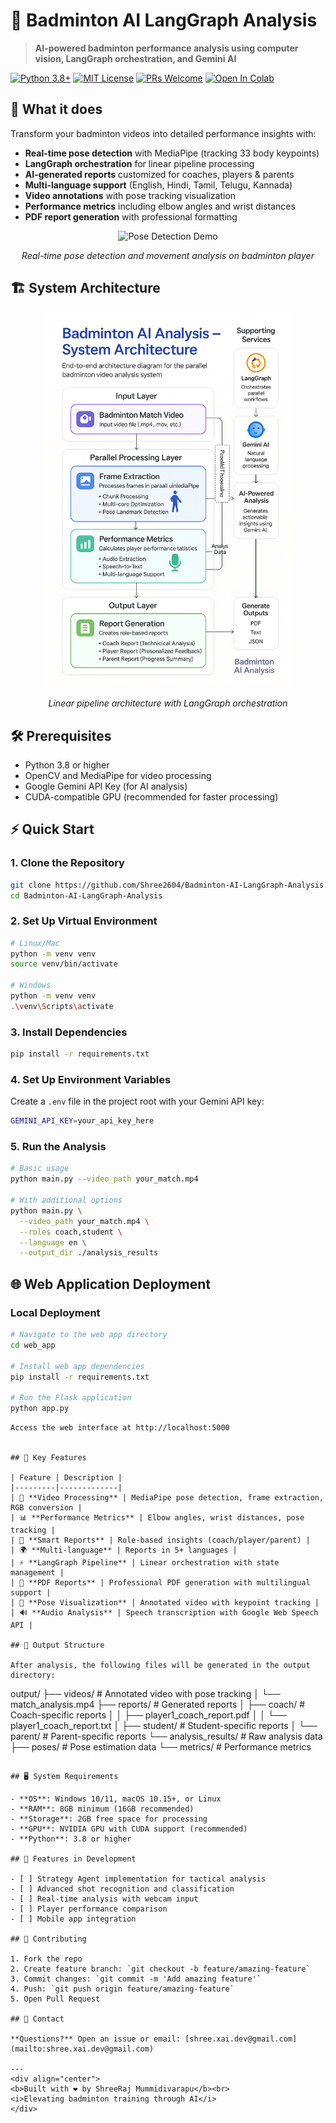 # 🏸 Badminton AI LangGraph Analysis

> **AI-powered badminton performance analysis using computer vision, LangGraph orchestration, and Gemini AI**

[![Python 3.8+](https://img.shields.io/badge/Python-3.8+-blue?logo=python)](https://python.org)
[![MIT License](https://img.shields.io/badge/License-MIT-green)](LICENSE)
[![PRs Welcome](https://img.shields.io/badge/PRs-welcome-brightgreen)](https://github.com/Shree2604/Badminton-AI-LangGraph-Analysis/pulls)
[![Open In Colab](https://colab.research.google.com/assets/colab-badge.svg)](https://colab.research.google.com/github/Shree2604/Badminton-AI-LangGraph-Analysis)

## 🚀 What it does

Transform your badminton videos into detailed performance insights with:
- **Real-time pose detection** with MediaPipe (tracking 33 body keypoints)
- **LangGraph orchestration** for linear pipeline processing
- **AI-generated reports** customized for coaches, players & parents  
- **Multi-language support** (English, Hindi, Tamil, Telugu, Kannada)
- **Video annotations** with pose tracking visualization
- **Performance metrics** including elbow angles and wrist distances
- **PDF report generation** with professional formatting

<div align="center">
  <img src="./output_videos/sample_analysis.gif" alt="Pose Detection Demo" width="600"/>
  <p><em>Real-time pose detection and movement analysis on badminton player</em></p>
</div>

## 🏗️ System Architecture

<div align="center">
  <img src="./docs/architecture.png" alt="System Architecture" width="400"/>
  <p><em>Linear pipeline architecture with LangGraph orchestration</em></p>
</div>

## 🛠️ Prerequisites

- Python 3.8 or higher
- OpenCV and MediaPipe for video processing
- Google Gemini API Key (for AI analysis)
- CUDA-compatible GPU (recommended for faster processing)

## ⚡ Quick Start

### 1. Clone the Repository
```bash
git clone https://github.com/Shree2604/Badminton-AI-LangGraph-Analysis.git
cd Badminton-AI-LangGraph-Analysis
```

### 2. Set Up Virtual Environment
```bash
# Linux/Mac
python -m venv venv
source venv/bin/activate

# Windows
python -m venv venv
.\venv\Scripts\activate
```

### 3. Install Dependencies
```bash
pip install -r requirements.txt
```

### 4. Set Up Environment Variables
Create a `.env` file in the project root with your Gemini API key:
```bash
GEMINI_API_KEY=your_api_key_here
```

### 5. Run the Analysis
```bash
# Basic usage
python main.py --video_path your_match.mp4

# With additional options
python main.py \
  --video_path your_match.mp4 \
  --roles coach,student \
  --language en \
  --output_dir ./analysis_results
```

## 🌐 Web Application Deployment

### Local Deployment

```bash
# Navigate to the web app directory
cd web_app

# Install web app dependencies
pip install -r requirements.txt

# Run the Flask application
python app.py
```

```
Access the web interface at http://localhost:5000


## 🎯 Key Features

| Feature | Description |
|---------|-------------|
| 🎥 **Video Processing** | MediaPipe pose detection, frame extraction, RGB conversion |
| 📊 **Performance Metrics** | Elbow angles, wrist distances, pose tracking |
| 📝 **Smart Reports** | Role-based insights (coach/player/parent) |
| 🌍 **Multi-language** | Reports in 5+ languages |
| ⚡ **LangGraph Pipeline** | Linear orchestration with state management |
| 📄 **PDF Reports** | Professional PDF generation with multilingual support |
| 🎯 **Pose Visualization** | Annotated video with keypoint tracking |
| 🔊 **Audio Analysis** | Speech transcription with Google Web Speech API |

## 📂 Output Structure

After analysis, the following files will be generated in the output directory:

```
output/
├── videos/               # Annotated video with pose tracking
│   └── match_analysis.mp4
├── reports/              # Generated reports
│   ├── coach/           # Coach-specific reports
│   │   ├── player1_coach_report.pdf
│   │   └── player1_coach_report.txt
│   ├── student/         # Student-specific reports
│   └── parent/          # Parent-specific reports
└── analysis_results/    # Raw analysis data
    ├── poses/          # Pose estimation data
    └── metrics/        # Performance metrics
```

## 🖥️ System Requirements

- **OS**: Windows 10/11, macOS 10.15+, or Linux
- **RAM**: 8GB minimum (16GB recommended)
- **Storage**: 2GB free space for processing
- **GPU**: NVIDIA GPU with CUDA support (recommended)
- **Python**: 3.8 or higher

## 🌟 Features in Development

- [ ] Strategy Agent implementation for tactical analysis
- [ ] Advanced shot recognition and classification
- [ ] Real-time analysis with webcam input
- [ ] Player performance comparison
- [ ] Mobile app integration

## 🤝 Contributing

1. Fork the repo
2. Create feature branch: `git checkout -b feature/amazing-feature`
3. Commit changes: `git commit -m 'Add amazing feature'`
4. Push: `git push origin feature/amazing-feature`
5. Open Pull Request

## 📧 Contact

**Questions?** Open an issue or email: [shree.xai.dev@gmail.com](mailto:shree.xai.dev@gmail.com)

---
<div align="center">
<b>Built with ❤️ by ShreeRaj Mummidivarapu</b><br>
<i>Elevating badminton training through AI</i>
</div>